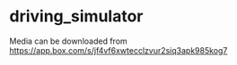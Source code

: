 # driving_simulator
Media can be downloaded from https://app.box.com/s/jf4vf6xwtecclzvur2siq3apk985kog7
